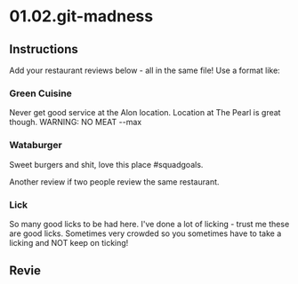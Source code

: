 # 01.02.git-madness

## Instructions

Add your restaurant reviews below - all in the same file! Use a format like:

### Green Cuisine

Never get good service at the Alon location. Location at The Pearl is great though. WARNING: NO MEAT
--max

###  Wataburger

Sweet burgers and shit, love this place #squadgoals.

Another review if two people review the same restaurant.


### Lick

So many good licks to be had here.
I've done a lot of licking - trust me these are good licks.
Sometimes very crowded so you sometimes have to take a licking and NOT keep on ticking!

## Revie
